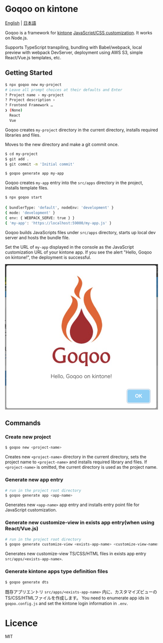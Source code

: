 # Goqoo on kintone

[English](/README.md) | [日本語](/README.ja.md)

Goqoo is a framework for [kintone](https://www.kintone.com/) [JavaScript/CSS customization](https://developer.kintone.io/hc/en-us/articles/212495178). It works on Node.js.

Supports TypeScript transpiling, bundling with Babel/webpack, local preview with webpack DevServer, deployment using AWS S3, simple React/Vue.js templates, etc.

## Getting Started

```sh
$ npx goqoo new my-project
# Leave all prompt choices at their defaults and Enter
? Project name › my-project
? Project description › 
? Frontend Framework … 
❯ (None)
  React
  Vue
```
Goqoo creates `my-project` directory in the current directory, installs required libraries and files.

Moves to the new directory and make a git commit once.
```sh
$ cd my-project
$ git add .
$ git commit -m 'Initial commit'
```

```sh
$ goqoo generate app my-app
```
Goqoo creates `my-app` entry into the `src/apps` directory in the project, installs template files.

```sh
$ npx goqoo start

{ bundlerType: 'default', nodeEnv: 'development' }
{ mode: 'development' }
{ env: { WEBPACK_SERVE: true } }
{ 'my-app': 'https://localhost:59000/my-app.js' }
```
Goqoo builds JavaScripts files under `src/apps` directory, starts up local dev server and hosts the bundle file.

Set the URL of `my-app` displayed in the console as the JavaScript customization URL of your kintone app.
If you see the alert "Hello, Goqoo on kintone!", the deployment is successful.

![Hello Goqoo](/img/hello-goqoo.png "Hello Goqoo")

## Commands

### Create new project

```sh
$ goqoo new <project-name>
```
Creates new `<project-name>` directory in the current directory, sets the project name to `<project-name>` and installs required library and files. 
If `<project-name>` is omitted, the current directory is used as the project name.

### Generate new app entry

```sh
# run in the project root directory
$ goqoo generate app <app-name>
```
Generates new `<app-name>` app entry and installs entry point file for JavaScript customization.

### Generate new customize-view in exists app entry(when using React/Vue.js)

```sh
# run in the project root directory
$ goqoo generate customize-view <exists-app-name> <customize-view-name>
```
Generates new customize-view TS/CSS/HTML files in exists app entry `src/apps/<exists-app-name>`.

### Generate kintone apps type definition files

```sh
$ goqoo generate dts
```
既存アプリエントリ `src/apps/<exists-app-name>` 内に、カスタマイズビューのTS/CSS/HTMLファイルを作成します。
You need to enumerate app ids in `goqoo.config.js` and set the kintone login information in `.env`.

# Licence

MIT
